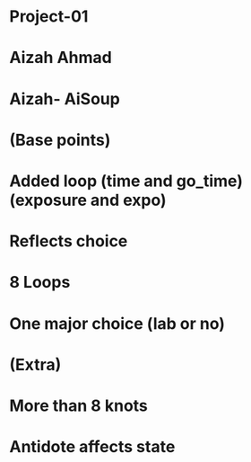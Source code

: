 # Project-01

# Aizah Ahmad

# Aizah- AiSoup

# (Base points)

# Added loop (time and go\_time)(exposure and expo)

# Reflects choice

# 8 Loops

# One major choice (lab or no)

# (Extra)

# More than 8 knots

# Antidote affects state

